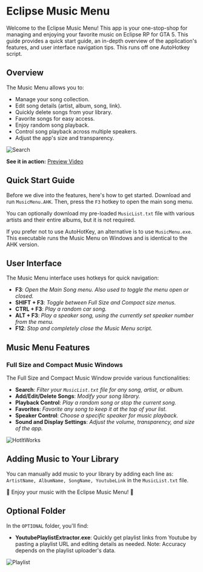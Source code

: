 # Eclipse Music Menu

Welcome to the Eclipse Music Menu! This app is your one-stop-shop for managing and enjoying your favorite music on Eclipse RP for GTA 5. This guide provides a quick start guide, an in-depth overview of the application's features, and user interface navigation tips. This runs off one AutoHotkey script. 

## Overview

The Music Menu allows you to:

- Manage your song collection.
- Edit song details (artist, album, song, link).
- Quickly delete songs from your library.
- Favorite songs for easy access.
- Enjoy random song playback.
- Control song playback across multiple speakers.
- Adjust the app's size and transparency.

![Search](https://github.com/Bassna/Eclipse-Music-Menu/assets/33616653/8cd790b9-a270-4779-a5bf-8b887e3ac447)


**See it in action:**
[Preview Video](https://streamable.com/ladivr)


## Quick Start Guide

Before we dive into the features, here's how to get started. Download and run `MusicMenu.AHK`. Then, press the `F3` hotkey to open the main song menu.

You can optionally download my pre-loaded `MusicList.txt` file with various artists and their entire albums, but it is not required.

If you prefer not to use AutoHotKey, an alternative is to use `MusicMenu.exe`. This executable runs the Music Menu on Windows and is identical to the AHK version.

## User Interface

The Music Menu interface uses hotkeys for quick navigation:

- **F3**: *Open the Main Song menu. Also used to toggle the menu open or closed.*
- **SHIFT + F3**: *Toggle between Full Size and Compact size menus.*
- **CTRL + F3**: *Play a random car song.*
- **ALT + F3**: *Play a speaker song, using the currently set speaker number from the menu.*
- **F12**: *Stop and completely close the Music Menu script.*

## Music Menu Features

### Full Size and Compact Music Windows

The Full Size and Compact Music Window provide various functionalities:

- **Search**: *Filter your `MusicList.txt` file for any song, artist, or album.*
- **Add/Edit/Delete Songs**: *Modify your song library.*
- **Playback Control**: *Play a random song or stop the current song.*
- **Favorites**: *Favorite any song to keep it at the top of your list.*
- **Speaker Control**: *Choose a specific speaker for music playback.*
- **Sound and Display Settings**: *Adjust the volume, transparency, and size of the app.*


![HotItWorks](https://github.com/Bassna/Eclipse-Music-Menu/assets/33616653/8f393da7-18be-4ee7-9f2d-5da5c648497f)


## Adding Music to Your Library

You can manually add music to your library by adding each line as: `ArtistName, AlbumName, SongName, YoutubeLink` in the `MusicList.txt` file. 

🎵 Enjoy your music with the Eclipse Music Menu! 🎵

## Optional Folder

In the `OPTIONAL` folder, you'll find:

- **YoutubePlaylistExtractor.exe**: Quickly get playlist links from Youtube by pasting a playlist URL and editing details as needed. Note: Accuracy depends on the playlist uploader's data.

![Playlist](https://github.com/Bassna/Eclipse-Music-Menu-Test/assets/33616653/5f0a72df-bca7-4f4f-9b55-05086537e6ec)
